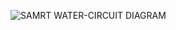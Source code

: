 ![SAMRT WATER-CIRCUIT DIAGRAM](https://user-images.githubusercontent.com/94217503/144352463-a338bc69-6472-4d5e-b6f6-13e231a14283.gif)

